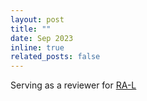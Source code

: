 ```yaml
---
layout: post
title: ""
date: Sep 2023
inline: true
related_posts: false
---
```


Serving as a reviewer for [RA-L](https://www.ieee-ras.org/publications/ra-l)